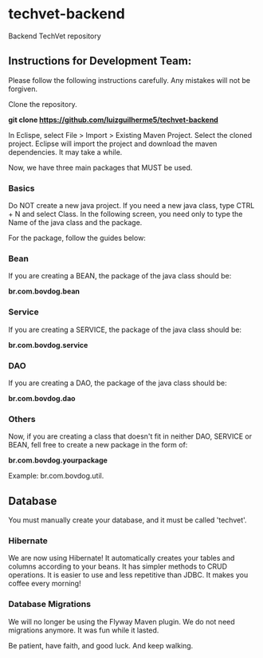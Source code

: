 # techvet-backend
Backend TechVet repository


## Instructions for Development Team:

Please follow the following instructions carefully. Any mistakes will not be forgiven.

Clone the repository.

**git clone https://github.com/luizguilherme5/techvet-backend**

In Eclispe, select File > Import > Existing Maven Project. Select the cloned project. 
Eclipse will import the project and download the maven dependencies. It may take a while.

Now, we have three main packages that MUST be used.

### Basics

Do NOT create a new java project. If you need a new java class, type CTRL + N and select Class.
In the following screen, you need only to type the Name of the java class and the package. 

For the package, follow the guides below:

### Bean

If you are creating a BEAN, the package of the java class should be:

**br.com.bovdog.bean**

### Service
If you are creating a SERVICE, the package of the java class should be:

**br.com.bovdog.service**

### DAO
If you are creating a DAO, the package of the java class should be:

**br.com.bovdog.dao**

### Others
Now, if you are creating a class that doesn't fit in neither DAO, SERVICE or BEAN, fell free to create a new package in the form of:

**br.com.bovdog.yourpackage**

Example: br.com.bovdog.util.

## Database

You must manually create your database, and it must be called 'techvet'.

### Hibernate

We are now using Hibernate! It automatically creates your tables and columns according to your beans. It has simpler methods to CRUD operations. It is easier to use and less repetitive than JDBC. It makes you coffee every morning!

### Database Migrations

We will no longer be using the Flyway Maven plugin. We do not need migrations anymore. It was fun while it lasted.



Be patient, have faith, and good luck. And keep walking.
